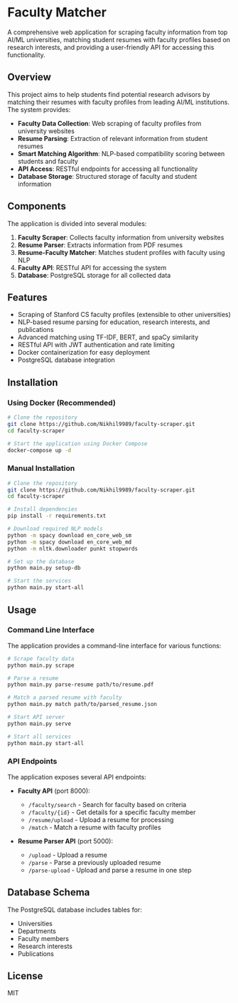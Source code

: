 # Faculty Matcher

A comprehensive web application for scraping faculty information from top AI/ML universities, matching student resumes with faculty profiles based on research interests, and providing a user-friendly API for accessing this functionality.

## Overview

This project aims to help students find potential research advisors by matching their resumes with faculty profiles from leading AI/ML institutions. The system provides:

- **Faculty Data Collection**: Web scraping of faculty profiles from university websites
- **Resume Parsing**: Extraction of relevant information from student resumes
- **Smart Matching Algorithm**: NLP-based compatibility scoring between students and faculty
- **API Access**: RESTful endpoints for accessing all functionality
- **Database Storage**: Structured storage of faculty and student information

## Components

The application is divided into several modules:

1. **Faculty Scraper**: Collects faculty information from university websites
2. **Resume Parser**: Extracts information from PDF resumes
3. **Resume-Faculty Matcher**: Matches student profiles with faculty using NLP
4. **Faculty API**: RESTful API for accessing the system
5. **Database**: PostgreSQL storage for all collected data

## Features

- Scraping of Stanford CS faculty profiles (extensible to other universities)
- NLP-based resume parsing for education, research interests, and publications
- Advanced matching using TF-IDF, BERT, and spaCy similarity
- RESTful API with JWT authentication and rate limiting
- Docker containerization for easy deployment
- PostgreSQL database integration

## Installation

### Using Docker (Recommended)

```bash
# Clone the repository
git clone https://github.com/Nikhil9989/faculty-scraper.git
cd faculty-scraper

# Start the application using Docker Compose
docker-compose up -d
```

### Manual Installation

```bash
# Clone the repository
git clone https://github.com/Nikhil9989/faculty-scraper.git
cd faculty-scraper

# Install dependencies
pip install -r requirements.txt

# Download required NLP models
python -m spacy download en_core_web_sm
python -m spacy download en_core_web_md
python -m nltk.downloader punkt stopwords

# Set up the database
python main.py setup-db

# Start the services
python main.py start-all
```

## Usage

### Command Line Interface

The application provides a command-line interface for various functions:

```bash
# Scrape faculty data
python main.py scrape

# Parse a resume
python main.py parse-resume path/to/resume.pdf

# Match a parsed resume with faculty
python main.py match path/to/parsed_resume.json

# Start API server
python main.py serve

# Start all services
python main.py start-all
```

### API Endpoints

The application exposes several API endpoints:

- **Faculty API** (port 8000):
  - `/faculty/search` - Search for faculty based on criteria
  - `/faculty/{id}` - Get details for a specific faculty member
  - `/resume/upload` - Upload a resume for processing
  - `/match` - Match a resume with faculty profiles

- **Resume Parser API** (port 5000):
  - `/upload` - Upload a resume
  - `/parse` - Parse a previously uploaded resume
  - `/parse-upload` - Upload and parse a resume in one step

## Database Schema

The PostgreSQL database includes tables for:

- Universities
- Departments
- Faculty members
- Research interests
- Publications

## License

MIT
